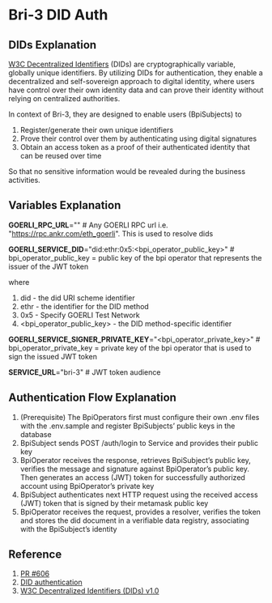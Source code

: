 # Bri-3 DID Auth

## DIDs Explanation

[W3C Decentralized Identifiers](https://www.w3.org/TR/did-core/) (DIDs) are cryptographically variable, globally unique identifiers. By utilizing DIDs for authentication, they enable a decentralized and self-sovereign approach to digital identity, where users have control over their own identity data and can prove their identity without relying on centralized authorities.

In context of Bri-3, they are designed to enable users (BpiSubjects) to

1. Register/generate their own unique identifiers
2. Prove their control over them by authenticating using digital signatures
3. Obtain an access token as a proof of their authenticated identity that can be reused over time

So that no sensitive information would be revealed during the business activities.

## Variables Explanation

**GOERLI_RPC_URL**="" # Any GOERLI RPC url i.e. "https://rpc.ankr.com/eth_goerli". This is used to resolve dids

**GOERLI_SERVICE_DID**="did:ethr:0x5:<bpi_operator_public_key>" # bpi_operator_public_key = public key of the bpi operator that represents the issuer of the JWT token

where 
1. did - the did URI scheme identifier
2. ethr - the identifier for the DID method
3. 0x5 - Specify GOERLI Test Network
4. <bpi_operator_public_key> - the DID method-specific identifier

**GOERLI_SERVICE_SIGNER_PRIVATE_KEY**="<bpi_operator_private_key>" # bpi_operator_private_key = private key of the bpi operator that is used to sign the issued JWT token

**SERVICE_URL**="bri-3" # JWT token audience

## Authentication Flow Explanation

1. (Prerequisite) The BpiOperators first must configure their own .env files with the .env.sample and register BpiSubjects’ public keys in the database
2. BpiSubject sends POST /auth/login to Service and provides their public key
3. BpiOperator receives the response, retrieves BpiSubject’s public key, verifies the message and signature against BpiOperator’s public key. Then generates an access (JWT) token for successfully authorized account using BpiOperator’s private key
4. BpiSubject authenticates next HTTP request using the received access (JWT) token that is signed by their metamask public key
5. BpiOperator receives the request, provides a resolver, verifies the token and stores the did document in a verifiable data registry, associating with the BpiSubject’s identity

## Reference
1. [PR #606](https://github.com/eea-oasis/baseline/pull/606)
2. [DID authentication](https://rsksmart.github.io/rif-identity-docs/ssi/specs/did-auth.html#how-to-send-tokens)
3. [W3C Decentralized Identifiers (DIDs) v1.0](https://www.w3.org/TR/did-core/#dfn-did-subjects)
